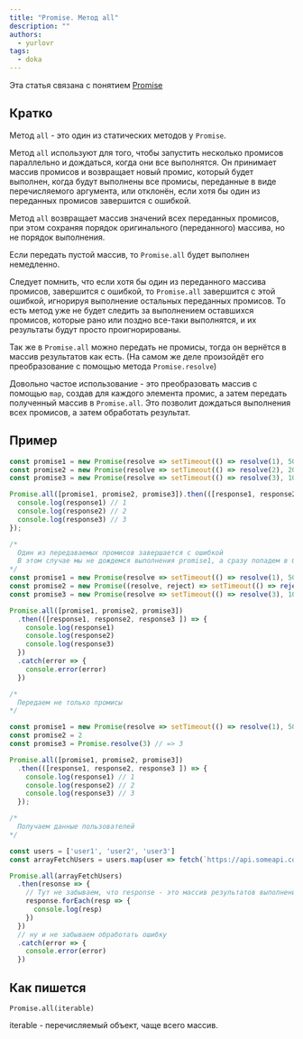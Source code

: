```yaml
---
title: "Promise. Метод all"
description: ""
authors:
  - yurlovr
tags:
  - doka
---
```


Эта статья связана с понятием [Promise](/js/promise)

## Кратко
Метод `all` - это один из статических методов у `Promise`.


Метод `all` используют для того, чтобы запустить несколько промисов параллельно и дождаться, когда они все выполнятся.
Он принимает массив промисов и возвращает новый промис, который будет выполнен, когда будут выполнены все промисы, переданные в виде перечисляемого аргумента, или отклонён, если хотя бы один из переданных промисов завершится с ошибкой.


Метод `all` возвращает массив значений всех переданных промисов, при этом сохраняя порядок оригинального (переданного) массива, но не порядок выполнения.

Если передать пустой массив, то `Promise.all` будет выполнен немедленно.

Следует помнить, что если хотя бы один из переданного массива промисов, завершится с ошибкой, то `Promise.all` завершится с этой ошибкой, игнорируя выполнение остальных переданных промисов. То есть метод уже не будет следить за выполнением оставшихся промисов, которые рано или поздно все-таки выполнятся, и их результаты будут просто проигнорированы.

Так же в `Promise.all` можно передать не промисы, тогда он вернётся в массив результатов как есть. (На самом же деле произойдёт его преобразование с помощью метода `Promise.resolve`)

Довольно частое использование - это преобразовать массив с помощью `map`, создав для каждого элемента промис, а затем передать полученный массив в `Promise.all`. Это позволит дождаться выполнения всех промисов, а затем обработать результат.

## Пример
```js
const promise1 = new Promise(resolve => setTimeout(() => resolve(1), 5000))
const promise2 = new Promise(resolve => setTimeout(() => resolve(2), 2000))
const promise3 = new Promise(resolve => setTimeout(() => resolve(3), 1000))

Promise.all([promise1, promise2, promise3]).then(([response1, response2, response3 ]) => {
  console.log(response1) // 1
  console.log(response2) // 2
  console.log(response3) // 3
});

/*
  Один из передаваемых промисов завершается с ошибкой
  В этом случае мы не дождемся выполнения promise1, а сразу попадем в блок catch с ошибкой, с которой завершился promise2
*/
const promise1 = new Promise(resolve => setTimeout(() => resolve(1), 5000))
const promise2 = new Promise((resolve, reject) => setTimeout(() => reject('error'), 2000))
const promise3 = new Promise(resolve => setTimeout(() => resolve(3), 1000))

Promise.all([promise1, promise2, promise3])
  .then(([response1, response2, response3 ]) => {
    console.log(response1)
    console.log(response2)
    console.log(response3)
  })
  .catch(error => {
    console.error(error)
  })

/*
  Передаем не только промисы
*/

const promise1 = new Promise(resolve => setTimeout(() => resolve(1), 5000))
const promise2 = 2
const promise3 = Promise.resolve(3) // => 3

Promise.all([promise1, promise2, promise3])
  .then(([response1, response2, response3 ]) => {
    console.log(response1) // 1
    console.log(response2) // 2
    console.log(response3) // 3
  });

/*
  Получаем данные пользователей
*/

const users = ['user1', 'user2', 'user3']
const arrayFetchUsers = users.map(user => fetch(`https://api.someapi.com/${user}`))

Promise.all(arrayFetchUsers)
  .then(resonse => {
    // Тут не забываем, что response - это массив результатов выполнения промисов
    response.forEach(resp => {
      console.log(resp)
    })
  })
  // ну и не забываем обработать ошибку
  .catch(error => {
    console.error(error)
  })

```
## Как пишется

  `Promise.all(iterable)`


  iterable - перечисляемый объект, чаще всего массив.

